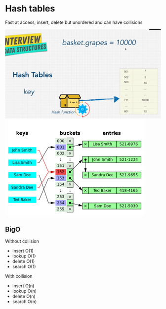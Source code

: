 # Hash tables
Fast at access, insert, delete but unordered and can have collisions

![hash table](./hash_table.jpg)
![hash table collision](./hash_table_collision.png)

## BigO
Without collision
- insert O(1)
- lookup O(1)
- delete O(1)
- search O(1)

With collision
- insert O(n)
- lookup O(n)
- delete O(n)
- search O(n)